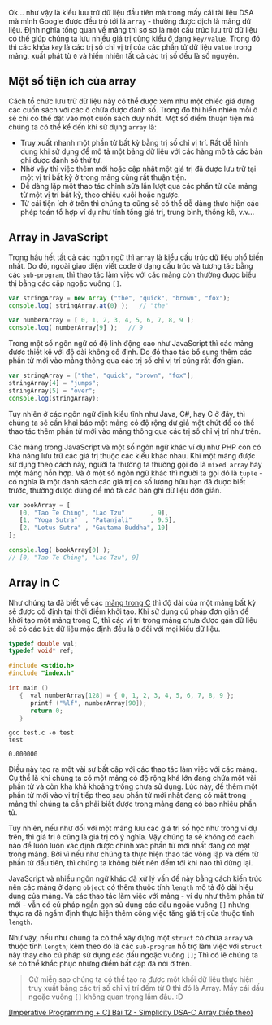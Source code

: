 Ok... như vậy là kiểu lưu trữ dữ liệu đầu tiên mà trong mấy cái tài liệu DSA mà mình Google được đều trỏ tới là `array` - thường được dịch là mảng dữ liệu. Định nghĩa tổng quan về mảng thì sơ sơ là một cấu trúc lưu trữ dữ liệu có thể giúp chúng ta lưu nhiều giá trị cùng kiểu ở dạng `key/value`. Trong đó thì các khóa `key` là các trị số chỉ vị trí của các phần tử dữ liệu `value` trong mảng, xuất phát từ `0` và hiển nhiên tất cả các trị số đều là số nguyên.

## Một số tiện ích của array

Cách tổ chức lưu trữ dữ liệu này có thể được xem như một chiếc giá đựng các cuốn sách với các ô chứa được đánh số. Trong đó thì hiển nhiên mỗi ô sẽ chỉ có thể đặt vào một cuốn sách duy nhất. Một số điểm thuận tiện mà chúng ta có thể kể đến khi sử dụng `array` là:

- Truy xuất nhanh một phần tử bất kỳ bằng trị số chỉ vị trí. Rất dễ hình dung khi sử dụng để mô tả một bảng dữ liệu với các hàng mô tả các bản ghi được đánh số thứ tự.
- Nhờ vậy thì việc thêm mới hoặc cập nhật một giá trị đã được lưu trữ tại một vị trí bất kỳ ở trong mảng cũng rất thuận tiện.
- Dễ dàng lặp một thao tác chỉnh sửa lần lượt qua các phần tử của mảng từ một vị trí bất kỳ, theo chiều xuôi hoặc ngược.
- Từ cái tiện ích ở trên thì chúng ta cũng sẽ có thể dễ dàng thực hiện các phép toán tổ hợp ví dụ như tính tổng giá trị, trung bình, thống kê, v.v...

## Array in JavaScript

Trong hầu hết tất cả các ngôn ngữ thì `array` là kiểu cấu trúc dữ liệu phổ biến nhất. Do đó, ngoài giao diện viết code ở dạng cấu trúc và tương tác bằng các `sub-program`, thì thao tác làm việc với các mảng còn thường được biểu thị bằng các cặp ngoặc vuông `[]`.

```array.js
var stringArray = new Array ("the", "quick", "brown", "fox");
console.log( stringArray.at(0) );   // "the"

var numberArray = [ 0, 1, 2, 3, 4, 5, 6, 7, 8, 9 ];
console.log( numberArray[9] );   // 9
```

Trong một số ngôn ngữ có độ linh động cao như JavaScript thì các mảng được thiết kế với độ dài không cố định. Do đó thao tác bổ sung thêm các phần tử mới vào mảng thông qua các trị số chỉ vị trí cũng rất đơn giản.

```array.js
var stringArray = ["the", "quick", "brown", "fox"];
stringArray[4] = "jumps";
stringArray[5] = "over";
console.log(stringArray);
```

Tuy nhiên ở các ngôn ngữ định kiểu tĩnh như Java, C#, hay C ở đây, thì chúng ta sẽ cần khai báo một mảng có độ rộng dư giả một chút để có thể thao tác thêm phần tử mới vào mảng thông qua các trị số chỉ vị trí như trên.

Các mảng trong JavaScript và một số ngôn ngữ khác ví dụ như PHP còn có khả năng lưu trữ các giá trị thuộc các kiểu khác nhau. Khi một mảng được sử dụng theo cách này, người ta thường ta thường gọi đó là `mixed array` hay một mảng hỗn hợp. Và ở một số ngôn ngữ khác thì người ta gọi đó là `tuple` - có nghĩa là một danh sách các giá trị có số lượng hữu hạn đã được biết trước, thường được dùng để mô tả các bản ghi dữ liệu đơn giản.

```array.js
var bookArray = [
   [0, "Tao Te Ching", "Lao Tzu"       , 9],
   [1, "Yoga Sutra"  , "Patanjali"     , 9.5],
   [2, "Lotus Sutra" , "Gautama Buddha", 10]
];

console.log( bookArray[0] );
// [0, "Tao Te Ching", "Lao Tzu", 9]
```

## Array in C

Như chúng ta đã biết về các [mảng trong C](https://viblo.asia/p/aWj53myPZ6m) thì độ dài của một mảng bất kỳ sẽ được cố định tại thời điểm khởi tạo. Khi sử dụng cú pháp đơn giản để khởi tạo một mảng trong C, thì các vị trí trong mảng chưa được gán dữ liệu sẽ có các `bit` dữ liệu mặc định đều là `0` đối với mọi kiểu dữ liệu.

```simplicity-dsa-c/index.h
typedef double val;
typedef void* ref;
```

```simplicity-dsa-c/test.c
#include <stdio.h>
#include "index.h"

int main ()
   {  val numberArray[128] = { 0, 1, 2, 3, 4, 5, 6, 7, 8, 9 };
      printf ("%lf", numberArray[90]);
      return 0;
   }
```

```CMD|Terminal.io
gcc test.c -o test
test

0.000000
```

Điều này tạo ra một vài sự bất cập với các thao tác làm việc với các mảng. Cụ thể là khi chúng ta có một mảng có độ rộng khá lớn đang chứa một vài phần tử và còn kha khá khoảng trống chưa sử dụng. Lúc này, để thêm một phần tử mới vào vị trí tiếp theo sau phần tử mới nhất đang có mặt trong mảng thì chúng ta cần phải biết được trong mảng đang có bao nhiêu phần tử.

Tuy nhiên, nếu như đối với một mảng lưu các giá trị số học như trong ví dụ trên, thì giá trị `0` cũng là giá trị có ý nghĩa. Vậy chúng ta sẽ không có cách nào để luôn luôn xác định được chính xác phần tử mới nhất đang có mặt trong mảng. Bởi vì nếu như chúng ta thực hiện thao tác vòng lặp và đếm từ phần tử đầu tiên, thì chúng ta không biết nên đếm tới khi nào thì dừng lại.

JavaScript và nhiều ngôn ngữ khác đã xử lý vấn đề này bằng cách kiến trúc nên các mảng ở dạng `object` có thêm thuộc tính `length` mô tả độ dài hiệu dụng của mảng. Và các thao tác làm việc với mảng - ví dụ như thêm phần tử mới - vẫn có cú pháp ngắn gọn sử dụng các dấu ngoặc vuông `[]` nhưng thực ra đã ngầm định thực hiện thêm công việc tăng giá trị của thuộc tính `length`.

Như vậy, nếu như chúng ta có thể xây dựng một `struct` có chứa `array` và thuộc tính `length`; kèm theo đó là các `sub-program` hỗ trợ làm việc với `struct` này thay cho cú pháp sử dụng các dấu ngoặc vuông `[]`; Thì có lẽ chúng ta sẽ có thể khắc phục những điểm bất cập đã nói ở trên.

> Cứ miễn sao chúng ta có thể tạo ra được một khối dữ liệu thực hiện truy xuất bằng các trị số chỉ vị trí đếm từ 0 thì đó là Array. Mấy cái dấu ngoặc vuông `[]` không quan trọng lắm đâu. :D

[[Imperative Programming + C] Bài 12 - Simplicity DSA-C Array (tiếp theo)](https://viblo.asia/p/Az45bjbN5xY)